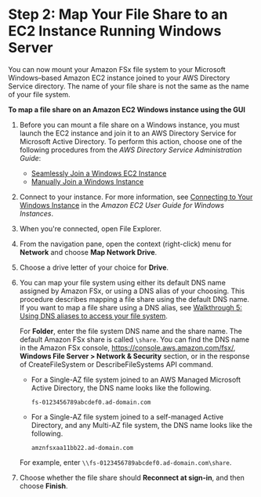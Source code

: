 # Step 2: Map Your File Share to an EC2 Instance Running Windows Server<a name="getting-started-step2"></a>

You can now mount your Amazon FSx file system to your Microsoft Windows–based Amazon EC2 instance joined to your AWS Directory Service directory\. The name of your file share is not the same as the name of your file system\.

**To map a file share on an Amazon EC2 Windows instance using the GUI**

1. Before you can mount a file share on a Windows instance, you must launch the EC2 instance and join it to an AWS Directory Service for Microsoft Active Directory\. To perform this action, choose one of the following procedures from the *AWS Directory Service Administration Guide*:
   + [Seamlessly Join a Windows EC2 Instance](https://docs.aws.amazon.com/directoryservice/latest/admin-guide/launching_instance.html)
   + [Manually Join a Windows Instance](https://docs.aws.amazon.com/directoryservice/latest/admin-guide/join_windows_instance.html)

1. Connect to your instance\. For more information, see [Connecting to Your Windows Instance](https://docs.aws.amazon.com/AWSEC2/latest/WindowsGuide/connecting_to_windows_instance.html) in the *Amazon EC2 User Guide for Windows Instances*\.

1. When you're connected, open File Explorer\.

1. From the navigation pane, open the context \(right\-click\) menu for **Network** and choose **Map Network Drive**\.

1. Choose a drive letter of your choice for **Drive**\.

1. You can map your file system using either its default DNS name assigned by Amazon FSx, or using a DNS alias of your choosing\. This procedure describes mapping a file share using the default DNS name\. If you want to map a file share using a DNS alias, see [Walkthrough 5: Using DNS aliases to access your file system](walkthrough05-file-system-custom-CNAME.md)\.

   For **Folder**, enter the file system DNS name and the share name\. The default Amazon FSx share is called `\share`\. You can find the DNS name in the Amazon FSx console, [https://console\.aws\.amazon\.com/fsx/](https://console.aws.amazon.com/fsx/), **Windows File Server > Network & Security** section, or in the response of CreateFileSystem or DescribeFileSystems API command\.
   + For a Single\-AZ file system joined to an AWS Managed Microsoft Active Directory, the DNS name looks like the following\.

     ```
     fs-0123456789abcdef0.ad-domain.com
     ```
   + For a Single\-AZ file system joined to a self\-managed Active Directory, and any Multi\-AZ file system, the DNS name looks like the following\.

     ```
     amznfsxaa11bb22.ad-domain.com
     ```

   For example, enter `\\fs-0123456789abcdef0.ad-domain.com\share`\.

1. Choose whether the file share should **Reconnect at sign\-in**, and then choose **Finish**\.
